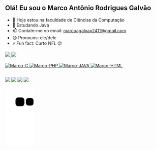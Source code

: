 ## Olá! Eu sou o Marco Antônio Rodrigues Galvão

- 🔭 Hoje estou na faculdade de Ciências da Computação
- 🌱 Estudando Java
- 📫 Contate-me no email: marcoagalvao2411@gmail.com
- 😄 Pronouns: ele/dele
- ⚡ Fun fact: Curto NFL 😜

<div align=>
  <a href="https://github.com/marcoagalvao">
  <img height="180em" src="https://github-readme-stats.vercel.app/api?username=marcoagalvao&show_icons=true&theme=dark&include_all_commits=true&count_private=true"/>
  <img height="180em" src="https://github-readme-stats.vercel.app/api/top-langs/?username=marcoagalvao&layout=compact&langs_count=7&theme=dark"/>
</div>

<div style="display: inline_block"><br>
  <img aling="center" alt="Marco-C" height="30" width="40" src="https://cdn.jsdelivr.net/gh/devicons/devicon/icons/c/c-original.svg" />
  <img aling="center" alt="Marco-PHP" height="30" width="40" src="https://cdn.jsdelivr.net/gh/devicons/devicon/icons/php/php-original.svg" />
  <img aling="center" alt="Marco-JAVA" height="30" width="40" src="https://cdn.jsdelivr.net/gh/devicons/devicon/icons/java/java-original-wordmark.svg" />
  <img aling="center" alt="Marco-HTML" height="30" width="40" src="https://cdn.jsdelivr.net/gh/devicons/devicon/icons/html5/html5-original-wordmark.svg" />
</div>
  
##
  
<div>
   <a href="https://www.instagram.com/marcoantoniorg_/" target="_blank"><img src="https://img.shields.io/badge/Instagram-E4405F?style=for-the-badge&logo=instagram&logoColor=white" target="_blank"></a>
  <a href="https://twitter.com/_marcoantoniorg" target="_blank"><img src="https://img.shields.io/badge/Twitter-1DA1F2?style=for-the-badge&logo=twitter&logoColor=white" target="_blank"></a> 
  <a href = "mailto:marcoagalvao2411@gmail.com"><img src="https://img.shields.io/badge/-Gmail-%23333?style=for-the-badge&logo=gmail&logoColor=white" target="_blank"></a>
  <a href="https://www.linkedin.com/in/marco-antonio-55467a225/" target="_blank"><img src="https://img.shields.io/badge/-LinkedIn-%230077B5?style=for-the-badge&logo=linkedin&logoColor=white" target="_blank"></a> 
</div>
  
![Snake animation](https://github.com/marcoagalvao/marcoagalvao/blob/output/github-contribution-grid-snake.svg)
